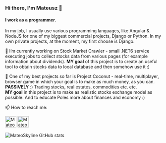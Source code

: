 ### Hi there, I'm Mateusz 👋

#### I work as a programmer. 
In my job, I usually use various programming languages, like Angular & NodeJS for one of my biggest commercial projects, Django or Python.
In my own private projects, at the moment, my first choose is Django.

🔭 I’m currently working on Stock Market Crawler - small .NET6 service executing jobs to collect stocks data from various pages (for example information about dividends).
**MY goal** of this project is to create an useful tool to obtain stocks data to local database and then somehow use it :)

🌟 One of my best projects so far is Project Coconut - real-time, multiplayer, browser game in which your goal is to make as much money, as you can. **PASSIVELY** :) Trading stocks, real estates, commodities etc. etc. <br/>
**MY goal** in this project is to make as realistic stocks exchange model as possible. And to educate Poles more about finances and economy :)

📫 How to reach me: 

[<img alt="MateoSkyline | LinkedIn" width="36px" src="https://camo.githubusercontent.com/c8a9c5b414cd812ad6a97a46c29af67239ddaeae08c41724ff7d945fb4c047e5/68747470733a2f2f6564656e742e6769746875622e696f2f537570657254696e7949636f6e732f696d616765732f7376672f6c696e6b6564696e2e737667" />][linkedin]
[<img alt="MateoSkyline | Email" width="36px" src="https://camo.githubusercontent.com/4a3dd8d10a27c272fd04b2ce8ed1a130606f95ea6a76b5e19ce8b642faa18c27/68747470733a2f2f6564656e742e6769746875622e696f2f537570657254696e7949636f6e732f696d616765732f7376672f676d61696c2e737667" />][email]

[linkedin]: https://www.linkedin.com/in/mateusz-niedzielski/
[email]: mailto:m.skyline98@gmail.com"

<!--
**MateoSkyline/MateoSkyline** is a ✨ _special_ ✨ repository because its `README.md` (this file) appears on your GitHub profile.

Here are some ideas to get you started:

- 🔭 I’m currently working on ...
- 🌱 I’m currently learning ...
- 👯 I’m looking to collaborate on ...
- 🤔 I’m looking for help with ...
- 💬 Ask me about ...
- 📫 How to reach me: ...
- 😄 Pronouns: ...
- ⚡ Fun fact: ...
-->

![MateoSkyline GitHub stats](https://github-readme-stats.vercel.app/api?username=mateoskyline&count_private=true&show_icons=true&theme=chartreuse-dark&hide=contribs)
